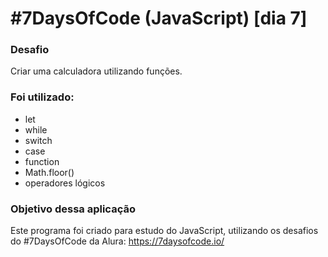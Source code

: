 # #7DaysOfCode (JavaScript) [dia 7]
### Desafio
Criar uma calculadora utilizando funções.

### Foi utilizado:
* let
* while
* switch
* case
* function
* Math.floor()
* operadores lógicos

### Objetivo dessa aplicação
Este programa foi criado para estudo do JavaScript, utilizando os desafios do #7DaysOfCode da Alura: https://7daysofcode.io/
